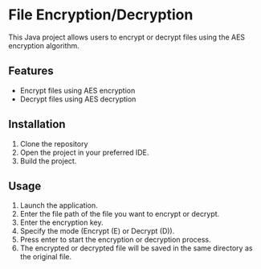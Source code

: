 # File Encryption/Decryption
This Java project allows users to encrypt or decrypt files using the AES encryption algorithm.

## Features
- Encrypt files using AES encryption
- Decrypt files using AES decryption

## Installation
1. Clone the repository
2. Open the project in your preferred IDE.
3. Build the project.

## Usage
1. Launch the application.
2. Enter the file path of the file you want to encrypt or decrypt.
3. Enter the encryption key.
4. Specify the mode (Encrypt (E) or Decrypt (D)).
5. Press enter to start the encryption or decryption process.
6. The encrypted or decrypted file will be saved in the same directory as the original file.





